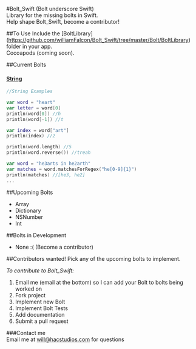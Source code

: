 #Bolt_Swift (Bolt underscore Swift)    
Library for the missing bolts in Swift.    
Help shape Bolt_Swift, become a contributor!    

##To Use
Include the [BoltLibrary] (https://github.com/williamFalcon/Bolt_Swift/tree/master/Bolt/BoltLibrary) folder in your app.    
Cocoapods (coming soon).   

##Current Bolts    
#### [**String**](https://github.com/williamFalcon/Bolt_Swift/tree/master/Bolt/BoltLibrary/String)    
````swift
//String Examples

var word = "heart"
var letter = word[0]
println(word[0]) //h
println(word[-1]) //t

var index = word["art"]
println(index) //2

println(word.length) //5
println(word.reverse()) //treah

var word = "he3arts in he2arth"
var matches = word.matchesForRegex("he[0-9]{1}")
println(matches) //[he3, he2]
...
````

##Upcoming Bolts    
- Array    
- Dictionary    
- NSNumber    
- Int    

##Bolts in Development
- None :( (Become a contributor)

##Contributors wanted!
Pick any of the upcoming bolts to implement.

*To contribute to Bolt_Swift:*    
1. Email me (email at the bottom) so I can add your Bolt to bolts being worked on   
2. Fork project    
3. Implement new Bolt    
4. Implement Bolt Tests    
5. Add documentation    
6. Submit a pull request    

###Contact me    
Email me at will@hacstudios.com for questions    